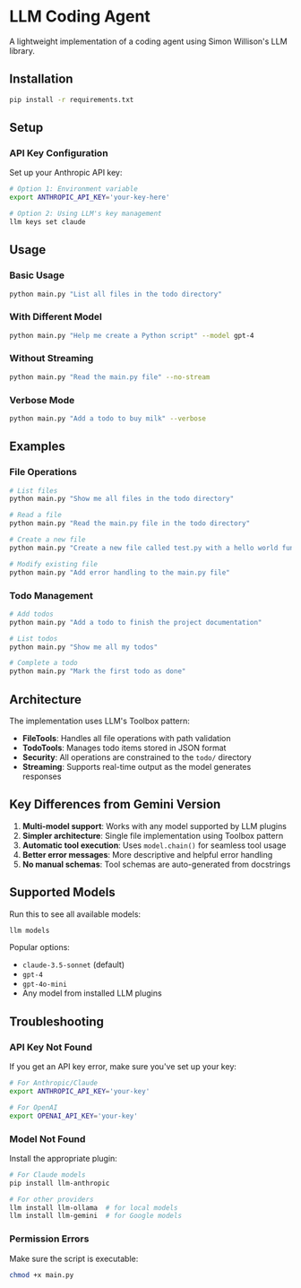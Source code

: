 # LLM Coding Agent

A lightweight implementation of a coding agent using Simon Willison's LLM library.

## Installation

```bash
pip install -r requirements.txt
```

## Setup

### API Key Configuration

Set up your Anthropic API key:

```bash
# Option 1: Environment variable
export ANTHROPIC_API_KEY='your-key-here'

# Option 2: Using LLM's key management
llm keys set claude
```

## Usage

### Basic Usage

```bash
python main.py "List all files in the todo directory"
```

### With Different Model

```bash
python main.py "Help me create a Python script" --model gpt-4
```

### Without Streaming

```bash
python main.py "Read the main.py file" --no-stream
```

### Verbose Mode

```bash
python main.py "Add a todo to buy milk" --verbose
```

## Examples

### File Operations

```bash
# List files
python main.py "Show me all files in the todo directory"

# Read a file
python main.py "Read the main.py file in the todo directory"

# Create a new file
python main.py "Create a new file called test.py with a hello world function"

# Modify existing file
python main.py "Add error handling to the main.py file"
```

### Todo Management

```bash
# Add todos
python main.py "Add a todo to finish the project documentation"

# List todos
python main.py "Show me all my todos"

# Complete a todo
python main.py "Mark the first todo as done"
```

## Architecture

The implementation uses LLM's Toolbox pattern:

- **FileTools**: Handles all file operations with path validation
- **TodoTools**: Manages todo items stored in JSON format
- **Security**: All operations are constrained to the `todo/` directory
- **Streaming**: Supports real-time output as the model generates responses

## Key Differences from Gemini Version

1. **Multi-model support**: Works with any model supported by LLM plugins
2. **Simpler architecture**: Single file implementation using Toolbox pattern
3. **Automatic tool execution**: Uses `model.chain()` for seamless tool usage
4. **Better error messages**: More descriptive and helpful error handling
5. **No manual schemas**: Tool schemas are auto-generated from docstrings

## Supported Models

Run this to see all available models:

```bash
llm models
```

Popular options:
- `claude-3.5-sonnet` (default)
- `gpt-4`
- `gpt-4o-mini`
- Any model from installed LLM plugins

## Troubleshooting

### API Key Not Found

If you get an API key error, make sure you've set up your key:

```bash
# For Anthropic/Claude
export ANTHROPIC_API_KEY='your-key'

# For OpenAI
export OPENAI_API_KEY='your-key'
```

### Model Not Found

Install the appropriate plugin:

```bash
# For Claude models
pip install llm-anthropic

# For other providers
llm install llm-ollama  # for local models
llm install llm-gemini  # for Google models
```

### Permission Errors

Make sure the script is executable:

```bash
chmod +x main.py
```
